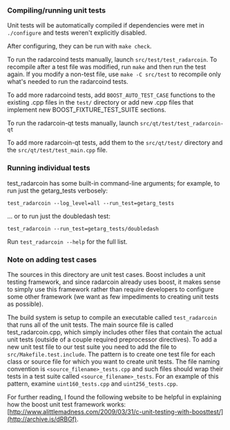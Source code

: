 ### Compiling/running unit tests

Unit tests will be automatically compiled if dependencies were met in `./configure`
and tests weren't explicitly disabled.

After configuring, they can be run with `make check`.

To run the radarcoind tests manually, launch `src/test/test_radarcoin`. To recompile
after a test file was modified, run `make` and then run the test again. If you
modify a non-test file, use `make -C src/test` to recompile only what's needed
to run the radarcoind tests.

To add more radarcoind tests, add `BOOST_AUTO_TEST_CASE` functions to the existing
.cpp files in the `test/` directory or add new .cpp files that
implement new BOOST_FIXTURE_TEST_SUITE sections.

To run the radarcoin-qt tests manually, launch `src/qt/test/test_radarcoin-qt`

To add more radarcoin-qt tests, add them to the `src/qt/test/` directory and
the `src/qt/test/test_main.cpp` file.

### Running individual tests

test_radarcoin has some built-in command-line arguments; for
example, to run just the getarg_tests verbosely:

    test_radarcoin --log_level=all --run_test=getarg_tests

... or to run just the doubledash test:

    test_radarcoin --run_test=getarg_tests/doubledash

Run `test_radarcoin --help` for the full list.

### Note on adding test cases

The sources in this directory are unit test cases.  Boost includes a
unit testing framework, and since radarcoin already uses boost, it makes
sense to simply use this framework rather than require developers to
configure some other framework (we want as few impediments to creating
unit tests as possible).

The build system is setup to compile an executable called `test_radarcoin`
that runs all of the unit tests.  The main source file is called
test_radarcoin.cpp, which simply includes other files that contain the
actual unit tests (outside of a couple required preprocessor
directives). To add a new unit test file to our test suite you need
to add the file to `src/Makefile.test.include`. The pattern is to
create one test file for each class or source file for which you want
to create unit tests.  The file naming convention is
`<source_filename>_tests.cpp` and such files should wrap their tests
in a test suite called `<source_filename>_tests`.  For an example of
this pattern, examine `uint160_tests.cpp` and `uint256_tests.cpp`.

For further reading, I found the following website to be helpful in
explaining how the boost unit test framework works:
[http://www.alittlemadness.com/2009/03/31/c-unit-testing-with-boosttest/](http://archive.is/dRBGf).
